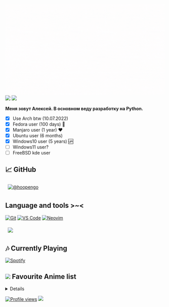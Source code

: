 <img src="/hi, im hoopengo.gif" style="background-repeat: no-repeat;" />
<a href="https://t.me/hoopengo"><img src="https://img.shields.io/badge/%20-tg-0088cc?logo=telegram" /></a>
<a href="https://vk.com/alexeyhoney"><img src="https://img.shields.io/badge/%20-vk-ffffff?logo=vk&logoColor=0088cc" /></a>

**Меня зовут Алексей. В основном веду разработку на Python.**

 - [x] Use Arch btw (10.07.2022) 
 - [x] Fedora user (100 days) 💖
 - [x] Manjaro user (1 year) ❤️
 - [x] Ubuntu user (6 months)
 - [x] Windows10 user (5 years) 🆙
 - [ ] Windows11 user?
 - [ ] FreeBSD kde user

## 📈 GitHub
<!-- GitHub Stats -->
<a href="https://github.com/hoopengo">
  <img align="center" style="margin:0.5rem" src="https://github-readme-stats.vercel.app/api?username=hoopengo&show_icons=true&count_private=true&hide_border=true&title_color=ffffff&text_color=ffffff&icon_color=ffffff&bg_color=1F1F1F" alt="@hoopengo" />
</a>

## Language and tools >~<
[![Git](https://img.shields.io/badge/-Git-%23F05032?style=flat-square&logo=git&logoColor=%23ffffff)](https://git-scm.com)
[![VS Code](https://img.shields.io/badge/-VSCode-%23007ACC?style=flat-square&logo=visual-studio-code)](https://code.visualstudio.com/)
[![Neovim](https://img.shields.io/badge/-Neovim-darkgreen?style=flat-square&logo=neovim)](https://neovim.io/)

<a href="https://github.com/hoopengo">
  <img align="center" style="margin:0.5rem" src="https://github-readme-stats.vercel.app/api/top-langs/?username=hoopengo&hide=html,css,batchfile,shell,dockerfile&hide_border=true&title_color=ffffff&text_color=ffffff&icon_color=ffffff&bg_color=1F1F1F" />
</a>

##  🎶 **Currently Playing**
[![Spotify](http://195.133.52.237/api/spotify/black)](https://open.spotify.com/user/3147wdktvd6usacgzwkklr67fu6e)

## <img src="https://i.redd.it/nwu0335ccoz41.png" width="25px"> **Favourite Anime list**
<details>

<!-- ![:hoopengo](https://count.getloli.com/get/@:hoopengo?theme=gelbooru-h) -->

<!-- anilist_start-->
 • <a href="https://anilist.co/anime/101922">Kimetsu-no-Yaiba<a><br>
 • <a href="https://anilist.co/anime/105333">Dr. STONE<a><br>
 • <a href="https://anilist.co/anime/21087">One Punch Man<a><br>
 • <a href="https://anilist.co/anime/97668">One Punch Man 2<a>
<!-- anilist_end-->
</details>
 
[![Profile views](https://gpvc.arturio.dev/hoopengo)](https://github.com/hoopengo)
<a href="www.mongodb.com"><img src="https://img.shields.io/badge/db-mongo-informational?style=flat&logo=mongodb&logoColor=white&color=00000" /></a>
